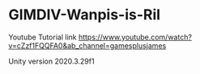 # GIMDIV-Wanpis-is-Ril

Youtube Tutorial link https://www.youtube.com/watch?v=cZzf1FQQFA0&ab_channel=gamesplusjames

Unity version 2020.3.29f1
